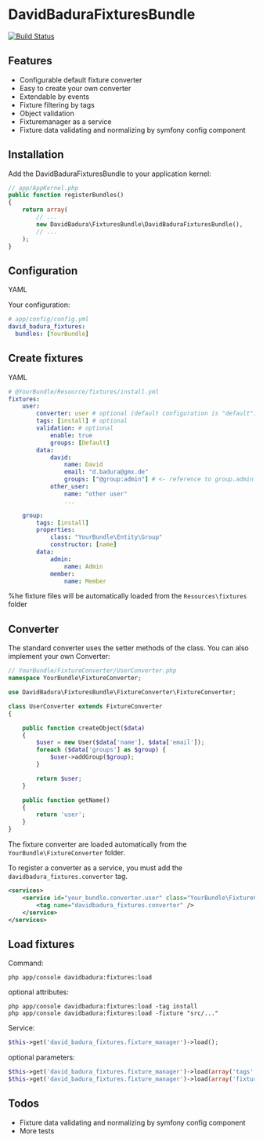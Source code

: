DavidBaduraFixturesBundle
=========================

[![Build Status](https://secure.travis-ci.org/DavidBadura/FixturesBundle.png)](http://travis-ci.org/DavidBadura/FixturesBundle)


Features
--------

* Configurable default fixture converter
* Easy to create your own converter
* Extendable by events
* Fixture filtering by tags
* Object validation
* Fixturemanager as a service
* Fixture data validating and normalizing by symfony config component



Installation
------------

Add the DavidBaduraFixturesBundle to your application kernel:

``` php
// app/AppKernel.php
public function registerBundles()
{
    return array(
        // ...
        new DavidBadura\FixturesBundle\DavidBaduraFixturesBundle(),
        // ...
    );
}
```

Configuration
-------------
YAML

Your configuration:

``` yaml
# app/config/config.yml
david_badura_fixtures:
  bundles: [YourBundle]
```

Create fixtures
---------------

YAML

``` yaml
# @YourBundle/Resource/fixtures/install.yml
fixtures:
    user:
        converter: user # optional (default configuration is "default")
        tags: [install] # optional
        validation: # optional
            enable: true
            groups: [Default]
        data:
            david:
                name: David
                email: "d.badura@gmx.de"
                groups: ["@group:admin"] # <- reference to group.admin
            other_user:
                name: "other user"
                ...

    group:
        tags: [install]
        properties:
            class: "YourBundle\Entity\Group"
            constructor: [name]
        data:
            admin:
                name: Admin
            member:
                name: Member
```
%he fixture files will be automatically loaded from the `Resources\fixtures` folder


Converter
--------------------

The standard converter uses the setter methods of the class.
You can also implement your own Converter:

``` php
// YourBundle/FixtureConverter/UserConverter.php
namespace YourBundle\FixtureConverter;

use DavidBadura\FixturesBundle\FixtureConverter\FixtureConverter;

class UserConverter extends FixtureConverter
{

    public function createObject($data)
    {
        $user = new User($data['name'], $data['email']);
        foreach ($data['groups'] as $group) {
            $user->addGroup($group);
        }

        return $user;
    }

    public function getName()
    {
        return 'user';
    }
}
```
The fixture converter are loaded automatically from the `YourBundle\FixtureConverter` folder.


To register a converter as a service, you must add the `davidbadura_fixtures.converter` tag.

``` xml
<services>
    <service id="your_bundle.converter.user" class="YourBundle\FixtureConverter\UserConverter">
        <tag name="davidbadura_fixtures.converter" />
    </service>
</services>
```


Load fixtures
-------------

Command:

``` shell
php app/console davidbadura:fixtures:load
```

optional attributes:

``` shell
php app/console davidbadura:fixtures:load -tag install
php app/console davidbadura:fixtures:load -fixture "src/..."
```

Service:

``` php
$this->get('david_badura_fixtures.fixture_manager')->load();
```

optional parameters:

``` php
$this->get('david_badura_fixtures.fixture_manager')->load(array('tags' => array('install')));
$this->get('david_badura_fixtures.fixture_manager')->load(array('fixtures' => array('src/...')));
```


Todos
--------

* Fixture data validating and normalizing by symfony config component
* More tests